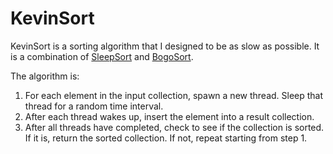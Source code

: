 # KevinSort

KevinSort is a sorting algorithm that I designed to be as slow as possible. It is a combination of 
[SleepSort](https://www.geeksforgeeks.org/sleep-sort-king-laziness-sorting-sleeping/) and 
[BogoSort](https://en.wikipedia.org/wiki/Bogosort). 

The algorithm is:
1. For each element in the input collection, spawn a new thread. Sleep that thread for a random time interval. 
2. After each thread wakes up, insert the element into a result collection.
3. After all threads have completed, check to see if the collection is sorted. If it is, return the sorted collection.
If not, repeat starting from step 1.
